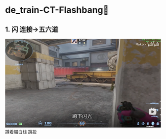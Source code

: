 # de_train-CT-Flashbang🌟

## 1. 闪 连接->五六道

![alt text](../../assets/de_train/flash-con-to-56.png)
蹲着瞄白线 跳投